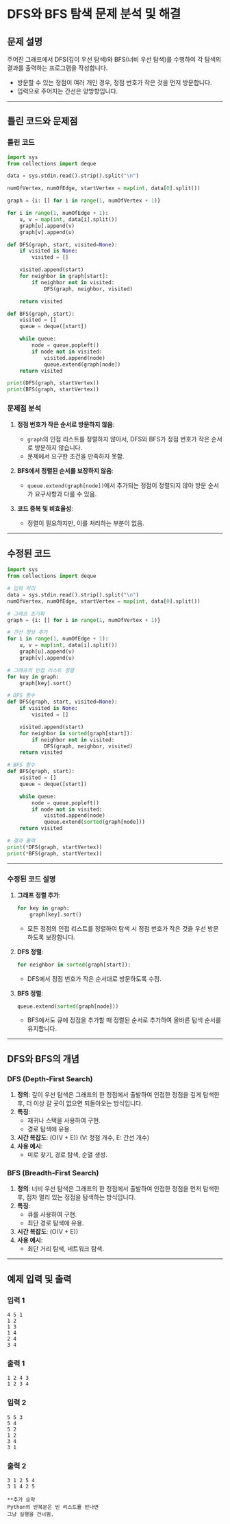# DFS와 BFS 탐색 문제 분석 및 해결

## 문제 설명

주어진 그래프에서 DFS(깊이 우선 탐색)와 BFS(너비 우선 탐색)를 수행하여 각 탐색의 결과를 출력하는 프로그램을 작성합니다.

- 방문할 수 있는 정점이 여러 개인 경우, 정점 번호가 작은 것을 먼저 방문합니다.
- 입력으로 주어지는 간선은 양방향입니다.

---

## 틀린 코드와 문제점

### 틀린 코드

```python
import sys
from collections import deque

data = sys.stdin.read().strip().split("\n")

numOfVertex, numOfEdge, startVertex = map(int, data[0].split())

graph = {i: [] for i in range(1, numOfVertex + 1)}

for i in range(1, numOfEdge + 1):
    u, v = map(int, data[i].split())
    graph[u].append(v)
    graph[v].append(u)

def DFS(graph, start, visited=None):
    if visited is None:
        visited = []

    visited.append(start)
    for neighbor in graph[start]:
        if neighbor not in visited:
            DFS(graph, neighbor, visited)

    return visited

def BFS(graph, start):
    visited = []
    queue = deque([start])

    while queue:
        node = queue.popleft()
        if node not in visited:
            visited.append(node)
            queue.extend(graph[node])
    return visited

print(DFS(graph, startVertex))
print(BFS(graph, startVertex))
```

### 문제점 분석
1. **정점 번호가 작은 순서로 방문하지 않음**:
   - `graph`의 인접 리스트를 정렬하지 않아서, DFS와 BFS가 정점 번호가 작은 순서로 방문하지 않습니다.
   - 문제에서 요구한 조건을 만족하지 못함.
   
2. **BFS에서 정렬된 순서를 보장하지 않음**:
   - `queue.extend(graph[node])`에서 추가되는 정점이 정렬되지 않아 방문 순서가 요구사항과 다를 수 있음.

3. **코드 중복 및 비효율성**:
   - 정렬이 필요하지만, 이를 처리하는 부분이 없음.

---

## 수정된 코드

```python
import sys
from collections import deque

# 입력 처리
data = sys.stdin.read().strip().split("\n")
numOfVertex, numOfEdge, startVertex = map(int, data[0].split())

# 그래프 초기화
graph = {i: [] for i in range(1, numOfVertex + 1)}

# 간선 정보 추가
for i in range(1, numOfEdge + 1):
    u, v = map(int, data[i].split())
    graph[u].append(v)
    graph[v].append(u)

# 그래프의 인접 리스트 정렬
for key in graph:
    graph[key].sort()

# DFS 함수
def DFS(graph, start, visited=None):
    if visited is None:
        visited = []

    visited.append(start)
    for neighbor in sorted(graph[start]):
        if neighbor not in visited:
            DFS(graph, neighbor, visited)
    return visited

# BFS 함수
def BFS(graph, start):
    visited = []
    queue = deque([start])

    while queue:
        node = queue.popleft()
        if node not in visited:
            visited.append(node)
            queue.extend(sorted(graph[node]))
    return visited

# 결과 출력
print(*DFS(graph, startVertex))
print(*BFS(graph, startVertex))
```

---

### 수정된 코드 설명

1. **그래프 정렬 추가**:
   ```python
   for key in graph:
       graph[key].sort()
   ```
   - 모든 정점의 인접 리스트를 정렬하여 탐색 시 정점 번호가 작은 것을 우선 방문하도록 보장합니다.

2. **DFS 정렬**:
   ```python
   for neighbor in sorted(graph[start]):
   ```
   - DFS에서 정점 번호가 작은 순서대로 방문하도록 수정.

3. **BFS 정렬**:
   ```python
   queue.extend(sorted(graph[node]))
   ```
   - BFS에서도 큐에 정점을 추가할 때 정렬된 순서로 추가하여 올바른 탐색 순서를 유지합니다.

---

## DFS와 BFS의 개념

### DFS (Depth-First Search)
1. **정의**: 깊이 우선 탐색은 그래프의 한 정점에서 출발하여 인접한 정점을 깊게 탐색한 후, 더 이상 갈 곳이 없으면 되돌아오는 방식입니다.
2. **특징**:
   - 재귀나 스택을 사용하여 구현.
   - 경로 탐색에 유용.
3. **시간 복잡도**: \(O(V + E)\) (V: 정점 개수, E: 간선 개수)
4. **사용 예시**:
   - 미로 찾기, 경로 탐색, 순열 생성.

### BFS (Breadth-First Search)
1. **정의**: 너비 우선 탐색은 그래프의 한 정점에서 출발하여 인접한 정점을 먼저 탐색한 후, 점차 멀리 있는 정점을 탐색하는 방식입니다.
2. **특징**:
   - 큐를 사용하여 구현.
   - 최단 경로 탐색에 유용.
3. **시간 복잡도**: \(O(V + E)\)
4. **사용 예시**:
   - 최단 거리 탐색, 네트워크 탐색.

---

## 예제 입력 및 출력

### 입력 1
```
4 5 1
1 2
1 3
1 4
2 4
3 4
```

### 출력 1
```
1 2 4 3
1 2 3 4
```

### 입력 2
```
5 5 3
5 4
5 2
1 2
3 4
3 1
```

### 출력 2
```
3 1 2 5 4
3 1 4 2 5

**추가 요약
Python의 반복문은 빈 리스트를 만나면 
그냥 실행을 건너뜀.
